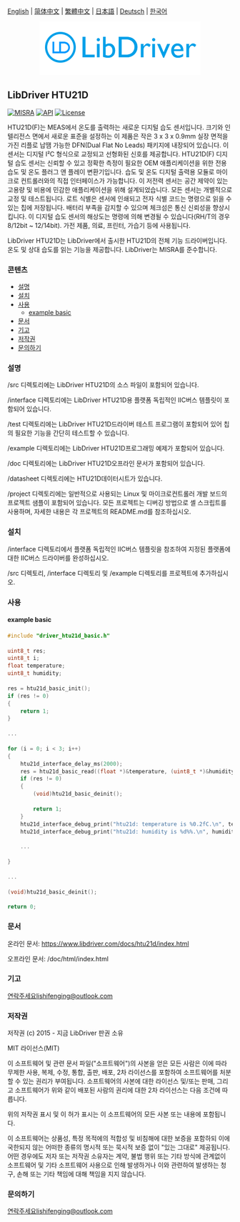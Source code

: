 [English](/README.md) | [ 简体中文](/README_zh-Hans.md) | [繁體中文](/README_zh-Hant.md) | [日本語](/README_ja.md) | [Deutsch](/README_de.md) | [한국어](/README_ko.md)

<div align=center>
<img src="/doc/image/logo.png"/>
</div>

## LibDriver HTU21D

[![MISRA](https://img.shields.io/badge/misra-compliant-brightgreen.svg)](/misra/README.md) [![API](https://img.shields.io/badge/api-reference-blue.svg)](https://www.libdriver.com/docs/htu21d/index.html) [![License](https://img.shields.io/badge/license-MIT-brightgreen.svg)](/LICENSE)

HTU21D(F)는 MEAS에서 온도를 출력하는 새로운 디지털 습도 센서입니다. 크기와 인텔리전스 면에서 새로운 표준을 설정하는 이 제품은 작은 3 x 3 x 0.9mm 실장 면적을 가진 리플로 납땜 가능한 DFN(Dual Flat No Leads) 패키지에 내장되어 있습니다. 이 센서는 디지털 I²C 형식으로 교정되고 선형화된 신호를 제공합니다. HTU21D(F) 디지털 습도 센서는 신뢰할 수 있고 정확한 측정이 필요한 OEM 애플리케이션을 위한 전용 습도 및 온도 플러그 앤 플레이 변환기입니다. 습도 및 온도 디지털 출력용 모듈로 마이크로 컨트롤러와의 직접 인터페이스가 가능합니다. 이 저전력 센서는 공간 제약이 있는 고용량 및 비용에 민감한 애플리케이션을 위해 설계되었습니다. 모든 센서는 개별적으로 교정 및 테스트됩니다. 로트 식별은 센서에 인쇄되고 전자 식별 코드는 명령으로 읽을 수 있는 칩에 저장됩니다. 배터리 부족을 감지할 수 있으며 체크섬은 통신 신뢰성을 향상시킵니다. 이 디지털 습도 센서의 해상도는 명령에 의해 변경될 수 있습니다(RH/T의 경우 8/12bit ~ 12/14bit). 가전 제품, 의료, 프린터, 가습기 등에 사용됩니다.

LibDriver HTU21D는 LibDriver에서 출시한 HTU21D의 전체 기능 드라이버입니다. 온도 및 상대 습도를 읽는 기능을 제공합니다. LibDriver는 MISRA를 준수합니다.

### 콘텐츠

  - [설명](#설명)
  - [설치](#설치)
  - [사용](#사용)
    - [example basic](#example-basic)
  - [문서](#문서)
  - [기고](#기고)
  - [저작권](#저작권)
  - [문의하기](#문의하기)

### 설명

/src 디렉토리에는 LibDriver HTU21D의 소스 파일이 포함되어 있습니다.

/interface 디렉토리에는 LibDriver HTU21D용 플랫폼 독립적인 IIC버스 템플릿이 포함되어 있습니다.

/test 디렉토리에는 LibDriver HTU21D드라이버 테스트 프로그램이 포함되어 있어 칩의 필요한 기능을 간단히 테스트할 수 있습니다.

/example 디렉토리에는 LibDriver HTU21D프로그래밍 예제가 포함되어 있습니다.

/doc 디렉토리에는 LibDriver HTU21D오프라인 문서가 포함되어 있습니다.

/datasheet 디렉토리에는 HTU21D데이터시트가 있습니다.

/project 디렉토리에는 일반적으로 사용되는 Linux 및 마이크로컨트롤러 개발 보드의 프로젝트 샘플이 포함되어 있습니다. 모든 프로젝트는 디버깅 방법으로 셸 스크립트를 사용하며, 자세한 내용은 각 프로젝트의 README.md를 참조하십시오.

### 설치

/interface 디렉토리에서 플랫폼 독립적인 IIC버스 템플릿을 참조하여 지정된 플랫폼에 대한 IIC버스 드라이버를 완성하십시오.

/src 디렉토리, /interface 디렉토리 및 /example 디렉토리를 프로젝트에 추가하십시오.

### 사용

#### example basic

```C
#include "driver_htu21d_basic.h"

uint8_t res;
uint8_t i;
float temperature;
uint8_t humidity;

res = htu21d_basic_init();
if (res != 0)
{
    return 1;
}

...

for (i = 0; i < 3; i++)
{
    htu21d_interface_delay_ms(2000);
    res = htu21d_basic_read((float *)&temperature, (uint8_t *)&humidity);
    if (res != 0)
    {
        (void)htu21d_basic_deinit();

        return 1;
    }
    htu21d_interface_debug_print("htu21d: temperature is %0.2fC.\n", temperature);
    htu21d_interface_debug_print("htu21d: humidity is %d%%.\n", humidity); 
    
    ...
        
}

...

(void)htu21d_basic_deinit();

return 0;
```

### 문서

온라인 문서: https://www.libdriver.com/docs/htu21d/index.html

오프라인 문서: /doc/html/index.html

### 기고

연락주세요lishifenging@outlook.com

### 저작권

저작권 (c) 2015 - 지금 LibDriver 판권 소유

MIT 라이선스(MIT)

이 소프트웨어 및 관련 문서 파일("소프트웨어")의 사본을 얻은 모든 사람은 이에 따라 무제한 사용, 복제, 수정, 통합, 출판, 배포, 2차 라이선스를 포함하여 소프트웨어를 처분할 수 있는 권리가 부여됩니다. 소프트웨어의 사본에 대한 라이선스 및/또는 판매, 그리고 소프트웨어가 위와 같이 배포된 사람의 권리에 대한 2차 라이선스는 다음 조건에 따릅니다.

위의 저작권 표시 및 이 허가 표시는 이 소프트웨어의 모든 사본 또는 내용에 포함됩니다.

이 소프트웨어는 상품성, 특정 목적에의 적합성 및 비침해에 대한 보증을 포함하되 이에 국한되지 않는 어떠한 종류의 명시적 또는 묵시적 보증 없이 "있는 그대로" 제공됩니다. 어떤 경우에도 저자 또는 저작권 소유자는 계약, 불법 행위 또는 기타 방식에 관계없이 소프트웨어 및 기타 소프트웨어 사용으로 인해 발생하거나 이와 관련하여 발생하는 청구, 손해 또는 기타 책임에 대해 책임을 지지 않습니다.

### 문의하기

연락주세요lishifenging@outlook.com